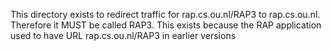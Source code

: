 This directory exists to redirect traffic for rap.cs.ou.nl/RAP3 to rap.cs.ou.nl.
Therefore it MUST be called RAP3.
This exists because the RAP application used to have URL rap.cs.ou.nl/RAP3 in earlier versions